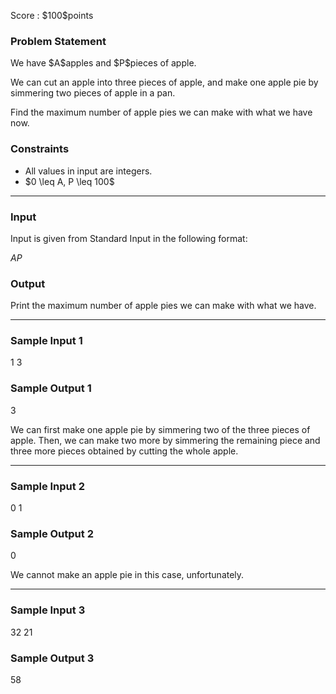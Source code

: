 
<div>

<span>

<span>

<p>
Score : $100$points
</p>

<div>

<section>

### **Problem Statement**

<p>
We have $A$apples and $P$pieces of apple.
</p>

<p>
We can cut an apple into three pieces of apple, and make one apple pie by simmering two pieces of apple in a pan.
</p>

<p>
Find the maximum number of apple pies we can make with what we have now.
</p>

</section>

</div>

<div>

<section>

### **Constraints**

<ul>

<li>
All values in input are integers.
</li>

<li>
$0 \leq A, P \leq 100$
</li>

</ul>

</section>

</div>

---

<div>

<div>

<section>

### **Input**

<p>
Input is given from Standard Input in the following format:
</p>

<div>

$A$$P$
</div>

</section>

</div>

<div>

<section>

### **Output**

<p>
Print the maximum number of apple pies we can make with what we have.
</p>

</section>

</div>

</div>

---

<div>

<section>

### **Sample Input 1**

<div>

1 3

</div>

</section>

</div>

<div>

<section>

### **Sample Output 1**

<div>

3

</div>

<p>
We can first make one apple pie by simmering two of the three pieces of apple. Then, we can make two more by simmering the remaining piece and three more pieces obtained by cutting the whole apple.
</p>

</section>

</div>

---

<div>

<section>

### **Sample Input 2**

<div>

0 1

</div>

</section>

</div>

<div>

<section>

### **Sample Output 2**

<div>

0

</div>

<p>
We cannot make an apple pie in this case, unfortunately.
</p>

</section>

</div>

---

<div>

<section>

### **Sample Input 3**

<div>

32 21

</div>

</section>

</div>

<div>

<section>

### **Sample Output 3**

<div>

58

</div>

</section>

</div>

</span>

</span>

</div>
